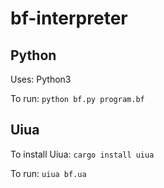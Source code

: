 # bf-interpreter

## Python

Uses: Python3

To run: `python bf.py program.bf`

## Uiua

To install Uiua: `cargo install uiua`

To run: `uiua bf.ua`
